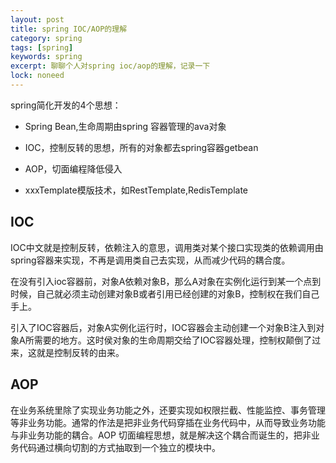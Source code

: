 ```yaml
---
layout: post
title: spring IOC/AOP的理解
category: spring
tags: [spring]
keywords: spring
excerpt: 聊聊个人对spring ioc/aop的理解，记录一下
lock: noneed
---
```


spring简化开发的4个思想：

- Spring Bean,生命周期由spring 容器管理的ava对象

- IOC，控制反转的思想，所有的对象都去spring容器getbean

- AOP，切面编程降低侵入

- xxxTemplate模版技术，如RestTemplate,RedisTemplate

## IOC

​		IOC中文就是控制反转，依赖注入的意思，调用类对某个接口实现类的依赖调用由spring容器来实现，不再是调用类自己去实现，从而减少代码的耦合度。

​		在没有引入ioc容器前，对象A依赖对象B，那么A对象在实例化运行到某一个点到时候，自己就必须主动创建对象B或者引用已经创建的对象B，控制权在我们自己手上。

​		引入了IOC容器后，对象A实例化运行时，IOC容器会主动创建一个对象B注入到对象A所需要的地方。这时侯对象的生命周期交给了IOC容器处理，控制权颠倒了过来，这就是控制反转的由来。

## AOP

在业务系统里除了实现业务功能之外，还要实现如权限拦截、性能监控、事务管理等非业务功能。通常的作法是把非业务代码穿插在业务代码中，从而导致业务功能与非业务功能的耦合。AOP 切面编程思想，就是解决这个耦合而诞生的，把非业务代码通过横向切割的方式抽取到一个独立的模块中。
